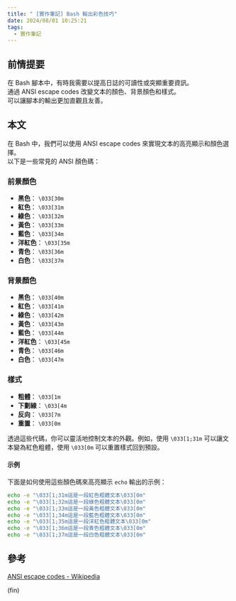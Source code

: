 ```yaml
---
title: " [實作筆記] Bash 輸出彩色技巧"
date: 2024/08/01 10:25:21
tags:
  - 實作筆記
---
```


## 前情提要

在 Bash 腳本中，有時我需要以提高日誌的可讀性或突顯重要資訊。  
通過 ANSI escape codes 改變文本的顏色、背景顏色和樣式。  
可以讓腳本的輸出更加直觀且友善。

## 本文

在 Bash 中，我們可以使用 ANSI escape codes 來實現文本的高亮顯示和顏色選擇。  
以下是一些常見的 ANSI 顏色碼：

### 前景顏色

- **黑色**： `\033[30m`
- **紅色**： `\033[31m`
- **綠色**： `\033[32m`
- **黃色**： `\033[33m`
- **藍色**： `\033[34m`
- **洋紅色**： `\033[35m`
- **青色**： `\033[36m`
- **白色**： `\033[37m`

### 背景顏色

- **黑色**： `\033[40m`
- **紅色**： `\033[41m`
- **綠色**： `\033[42m`
- **黃色**： `\033[43m`
- **藍色**： `\033[44m`
- **洋紅色**： `\033[45m`
- **青色**： `\033[46m`
- **白色**： `\033[47m`

### 樣式

- **粗體**： `\033[1m`
- **下劃線**： `\033[4m`
- **反向**： `\033[7m`
- **重置**： `\033[0m`

透過這些代碼，你可以靈活地控制文本的外觀。例如，使用 `\033[1;31m` 可以讓文本變為紅色粗體，使用 `\033[0m` 可以重置樣式回到預設。

#### 示例

下面是如何使用這些顏色碼來高亮顯示 `echo` 輸出的示例：

```bash
echo -e "\033[1;31m這是一段紅色粗體文本\033[0m"
echo -e "\033[1;32m這是一段綠色粗體文本\033[0m"
echo -e "\033[1;33m這是一段黃色粗體文本\033[0m"
echo -e "\033[1;34m這是一段藍色粗體文本\033[0m"
echo -e "\033[1;35m這是一段洋紅色粗體文本\033[0m"
echo -e "\033[1;36m這是一段青色粗體文本\033[0m"
echo -e "\033[1;37m這是一段白色粗體文本\033[0m"
```

## 參考

[ANSI escape codes - Wikipedia](https://en.wikipedia.org/wiki/ANSI_escape_code)

(fin)
